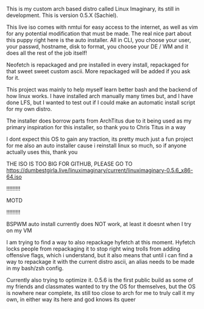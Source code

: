 This is my custom arch based distro called Linux Imaginary, its still in development. This is version 0.5.X (Sachiel).



This live iso comes with nmtui for easy access to the internet, as well as vim for any potential modification that must be made.
The real nice part about this puppy right here is the auto installer. All in CLI, you choose your user, your passwd, hostname, disk to format, you choose your DE / WM and it does all the rest of the job itself!



Neofetch is repackaged and pre installed in every install, repackaged for that sweet sweet custom ascii. More repackaged will be added if you ask for it.



This project was mainly to help myself learn better bash and the backend of how linux works. I have installed arch manually many times but, and I have done LFS, but I wanted to test out if I could make an automatic install script for my own distro.

The installer does borrow parts from ArchTitus due to it being used as my primary inspiration for this installer, so thank you to Chris Titus in a way

I dont expect this OS to gain any traction, its pretty much just a fun project for me also an auto installer cause i reinstall linux so much, so if anyone actually uses this, thank you

THE ISO IS TOO BIG FOR GITHUB, PLEASE GO TO <https://dumbestgirla.live/linuximaginary/current/linuximaginary-0.5.6_x86-64.iso>



!!!!!!!!!

  MOTD
  
!!!!!!!!!

BSPWM auto install currently does NOT work, at least it doesnt when I try on my VM


I am trying to find a way to also repackage hyfetch at this moment. Hyfetch locks people from repackaging it to stop right wing trolls from adding offensive flags, which i understand, but it also means that until i can find a way to repackage it with the current distro ascii, an alias needs to be made in my bash/zsh config.

Currently also trying to optimize it. 0.5.6 is the first public build as some of my friends and classmates wanted to try the OS for themselves, but the OS is nowhere near complete, its still too close to arch for me to truly call it my own, in either way its here and god knows its queer
